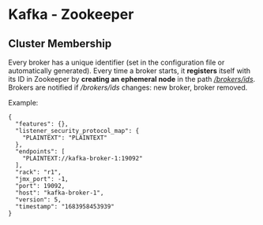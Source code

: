 # Kafka - Zookeeper

## Cluster Membership

Every broker has a unique identifier (set in the configuration file or automatically generated). Every time a broker starts,
it **registers** itself with its ID in Zookeeper by **creating an ephemeral node** in the path [_/brokers/ids_](http://localhost:8083/editor/data?path=%2Fbrokers%2Fids).
Brokers are notified if _/brokers/ids_ changes: new broker, broker removed.

Example:
````
{
  "features": {},
  "listener_security_protocol_map": {
    "PLAINTEXT": "PLAINTEXT"
  },
  "endpoints": [
    "PLAINTEXT://kafka-broker-1:19092"
  ],
  "rack": "r1",
  "jmx_port": -1,
  "port": 19092,
  "host": "kafka-broker-1",
  "version": 5,
  "timestamp": "1683958453939"
}
````


